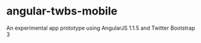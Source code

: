 angular-twbs-mobile
===================

An experimental app prototype using AngularJS 1.1.5 and Twitter Bootstrap 3
